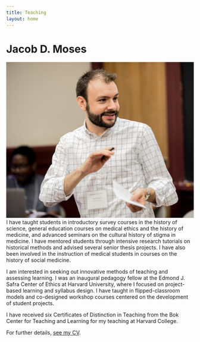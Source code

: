```yaml
---
title: Teaching
layout: home
---
```

# Jacob D. Moses
![Photo of Jacob Moses leading a session at a teaching and learning conference at Harvard University.][image-1] I have taught students in introductory survey courses in the history of science, general education courses on medical ethics and the history of medicine, and advanced seminars on the cultural history of stigma in medicine. I have mentored students through intensive research tutorials on historical methods and advised several senior thesis projects. I have also been involved in the instruction of medical students in courses on the history of social medicine.

I am interested in seeking out innovative methods of teaching and assessing learning. I was an inaugural pedagogy fellow at the Edmond J. Safra Center of Ethics at Harvard University, where I focused on project-based learning and syllabus design. I have taught in flipped-classroom models and co-designed workshop courses centered on the development of student projects.

I have received six Certificates of Distinction in Teaching from the Bok Center for Teaching and Learning for my teaching at Harvard College.

For further details, [see my CV][1].

[1]:	/cv/ "Curriculum Vitae"

[image-1]:	/assets/img/jacob-moses-2017.jpg